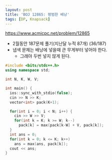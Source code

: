 ```yaml
---
layout: post
title: 'BOJ 12865: 평범한 배낭'
tags: [DP, Knapsack]
---
```


<https://www.acmicpc.net/problem/12865>

- 2월동안 187문제 풀기(지난달 누적 87개) (36/187)
- 냅색 문제는 배낭에 넣을때 큰 무게부터 넣어야 한다.
  - 그래야 두번 넣지 않게 된다.


```c++
#include <bits/stdc++.h>
using namespace std;

int N, K, W, V;

int main() {
  ios::sync_with_stdio(false);
  cin >> N >> K;
  vector<int> pack(K+1);

  for(int i = 0; i < N; i++) {
    cin >> W >> V;
    for(int k = K; k >= W; k--)
      pack[k] = max(pack[k-W] + V, pack[k]);
  }
  int ans = 0;
  for(int k = 0; k <= K; k++)
    ans = max(ans, pack[k]);
  cout << ans;
}
```

